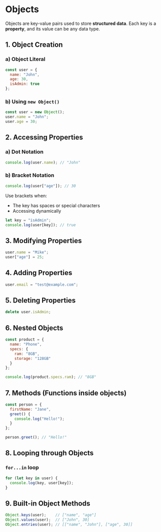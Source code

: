 # Objects

Objects are key-value pairs used to store **structured data**. Each key is a **property**, and its value can be any data type.

## 1. Object Creation

### a) Object Literal

```js
const user = {
  name: "John",
  age: 30,
  isAdmin: true
};
```

### b) Using `new Object()`

```js
const user = new Object();
user.name = "John";
user.age = 30;
```

## 2. Accessing Properties

### a) Dot Notation

```js
console.log(user.name); // "John"
```

### b) Bracket Notation

```js
console.log(user["age"]); // 30
```

Use brackets when:

* The key has spaces or special characters
* Accessing dynamically

```js
let key = "isAdmin";
console.log(user[key]); // true
```

## 3. Modifying Properties

```js
user.name = "Mike";
user["age"] = 25;
```

## 4. Adding Properties

```js
user.email = "test@example.com";
```

## 5. Deleting Properties

```js
delete user.isAdmin;
```

## 6. Nested Objects

```js
const product = {
  name: "Phone",
  specs: {
    ram: "8GB",
    storage: "128GB"
  }
};

console.log(product.specs.ram); // "8GB"
```

## 7. Methods (Functions inside objects)

```js
const person = {
  firstName: "Jane",
  greet() {
    console.log("Hello!");
  }
};

person.greet(); // "Hello!"
```

## 8. Looping through Objects

### `for...in` loop

```js
for (let key in user) {
  console.log(key, user[key]);
}
```

## 9. Built-in Object Methods

```js
Object.keys(user);    // ["name", "age"]
Object.values(user);  // ["John", 30]
Object.entries(user); // [["name", "John"], ["age", 30]]
```
